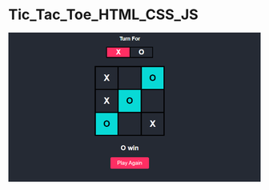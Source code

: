 # Tic_Tac_Toe_HTML_CSS_JS
![Tic Tac Toe.png](https://github.com/HidayahJadaan/Tic_Tac_Toe_HTML_CSS_JS/blob/master/output/Tic_Tac_Toe.PNG)
